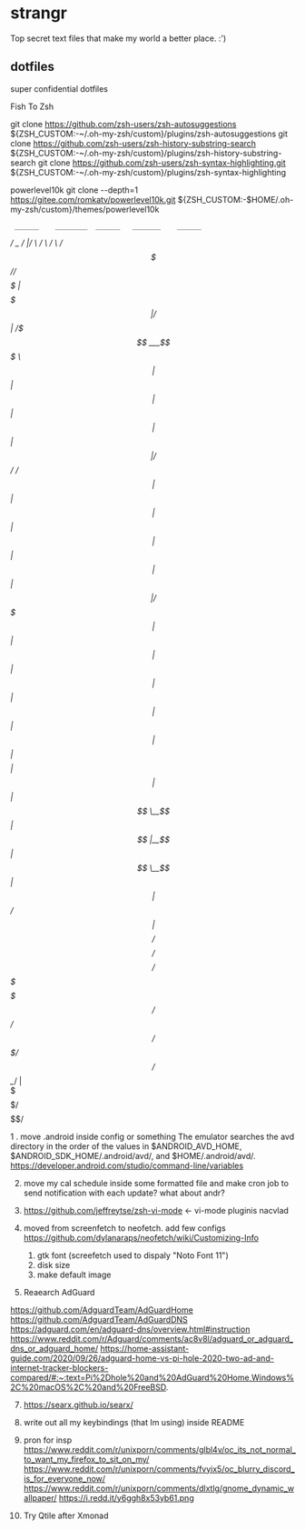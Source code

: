 # strangr

Top secret text files that make my world a better place. :')

## dotfiles

super confidential dotfiles

Fish To Zsh

git clone https://github.com/zsh-users/zsh-autosuggestions ${ZSH_CUSTOM:-~/.oh-my-zsh/custom}/plugins/zsh-autosuggestions
git clone https://github.com/zsh-users/zsh-history-substring-search ${ZSH_CUSTOM:-~/.oh-my-zsh/custom}/plugins/zsh-history-substring-search
git clone https://github.com/zsh-users/zsh-syntax-highlighting.git ${ZSH_CUSTOM:-~/.oh-my-zsh/custom}/plugins/zsh-syntax-highlighting

powerlevel10k
git clone --depth=1 https://gitee.com/romkatv/powerlevel10k.git ${ZSH_CUSTOM:-$HOME/.oh-my-zsh/custom}/themes/powerlevel10k


     ______    ________  ______   _______    ______  
   _/      \_ /        |/      \ /       \  /      \ 
  / $$$$$$   \$$$$$$$$//$$$$$$  |$$$$$$$  |/$$$$$$  |
 /$$$ ___$$$  \  $$ |  $$ |  $$ |$$ |  $$ |$$ |  $$ |
/$$/ /     $$  | $$ |  $$ |  $$ |$$ |  $$ |$$ |  $$ |
$$ |/$$$$$ |$$ | $$ |  $$ |  $$ |$$ |  $$ |$$ |  $$ |
$$ |$$  $$ |$$ | $$ |  $$ \__$$ |$$ |__$$ |$$ \__$$ |
$$ |$$  $$  $$/  $$ |  $$    $$/ $$    $$/ $$    $$/ 
$$  \$$$$$$$$/   $$/    $$$$$$/  $$$$$$$/   $$$$$$/  
 $$   \__/   |                                       
  $$$    $$$/                                        
    $$$$$$/                                          


1 . move .android inside config or something
The emulator searches the avd directory in the order of the values
in $ANDROID_AVD_HOME, $ANDROID_SDK_HOME/.android/avd/, and $HOME/.android/avd/.
https://developer.android.com/studio/command-line/variables

2. move my cal schedule inside some formatted file
and make cron job to send notification with each update? what about andr?

4. https://github.com/jeffreytse/zsh-vi-mode <- vi-mode pluginis nacvlad

5. moved from screenfetch to neofetch. add few configs
https://github.com/dylanaraps/neofetch/wiki/Customizing-Info
	1. gtk font (screefetch used to dispaly "Noto Font 11")
	2. disk size
	3. make default image

6. Reaearch AdGuard

https://github.com/AdguardTeam/AdGuardHome
https://github.com/AdguardTeam/AdGuardDNS
https://adguard.com/en/adguard-dns/overview.html#instruction
https://www.reddit.com/r/Adguard/comments/ac8v8l/adguard_or_adguard_dns_or_adguard_home/
https://home-assistant-guide.com/2020/09/26/adguard-home-vs-pi-hole-2020-two-ad-and-internet-tracker-blockers-compared/#:~:text=Pi%2Dhole%20and%20AdGuard%20Home,Windows%2C%20macOS%2C%20and%20FreeBSD.


7. https://searx.github.io/searx/

8. write out all my keybindings (that Im using) inside README

9. pron for insp
https://www.reddit.com/r/unixporn/comments/glbl4v/oc_its_not_normal_to_want_my_firefox_to_sit_on_my/
https://www.reddit.com/r/unixporn/comments/fvyix5/oc_blurry_discord_is_for_everyone_now/
https://www.reddit.com/r/unixporn/comments/dlxtlg/gnome_dynamic_wallpaper/
https://i.redd.it/y6ggh8x53yb61.png

10. Try Qtile after Xmonad